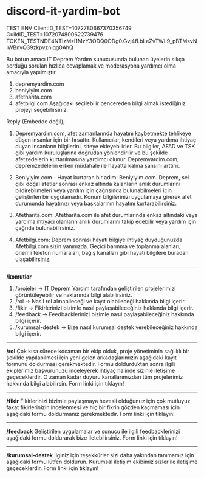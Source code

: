 # discord-it-yardim-bot
TEST ENV 
ClientID_TEST=1072780667370356749
GuildID_TEST=1072074800622739476
TOKEN_TESTNDE4NTIzMzI1MzY3ODQ0ODg0.Gvj4fl.bLeZvTWL9_pBTMsvNIWBnvQ39zkpvzniqg0AhQ


Bu botun amacı IT Deprem Yardım sunucusunda bulunan üyelerin sıkça sorduğu soruları hızlıca cevaplamak ve moderasyona yardımcı olma amacıyla yapılmıştır.

1. depremyardim.com
2. beniyiyim.com
3. afetharita.com
4. afetbilgi.com
Aşağıdaki seçilebilir pencereden bilgi almak istediğiniz projeyi seçebilirsiniz.

Reply (Embedde değil);
1. Depremyardim.com, afet zamanlarında hayatını kaybetmekte tehlikeye düşen insanlar için bir fırsattır. Kullanıcılar, kendileri veya yardıma ihtiyaç duyan insanların bilgilerini, siteye ekleyebilirler. Bu bilgiler, AFAD ve TSK gibi yardım kuruluşlarına doğrudan yönlendirilir ve bu şekilde afetzedelerin kurtarılmasına yardımcı olunur. Depremyardim.com, depremzedelerin erken müdahale ile hayatta kalma şansını arttırır.

2. Beniyiyim.com - Hayat kurtaran bir adım: Beniyiyim.com. Deprem, sel gibi doğal afetler sonrası enkaz altında kalanların anlık durumlarını bildirebilmeleri veya yardım için çağrısında bulunabilmeleri için geliştirilen bir uygulamadır. Konum bilgilerinizi uygulamaya girerek afet durumunda hayatınızı veya başkalarının hayatını kurtarabilirsiniz.

3. Afetharita.com: Afetharita.com ile afet durumlarında enkaz altındaki veya yardıma ihtiyacı olanların anlık durumlarını takip edebilir veya yardım için çağrıda bulunabilirsiniz. 

4. Afetbilgi.com: Deprem sonrası hayati bilgiye ihtiyaç duyduğunuzda Afetbilgi.com sizin yanınızda. Geçici barınma ve toplanma alanları, önemli telefon numaraları, bağış kanalları gibi hayati bilgilere buradan ulaşabilirsiniz.

___


**/komutlar**
1. /projeler -> IT Deprem Yardım tarafından geliştirilen projelerimizi görüntüleyebilir ve haklarında bilgi alabilirsiniz.
2. /rol -> Nasıl rol alınabileceği ve kayıt olabileceği hakkında bilgi içerir.
3. /fikir -> Fikirlerinizi bizimle nasıl paylaşabileceğiniz hakkında bilgi içerir.
4. /feedback -> Feedbacklerinizi bizimle nasıl paylaşabileceğiniz hakkında bilgi içerir.
5. /kurumsal-destek -> Bize nasıl kurumsal destek verebileceğiniz hakkında bilgi içerir.

___

**/rol**
Çok kısa sürede kocaman bir ekip olduk, proje yönetiminin sağlıklı bir şekilde yapılabilmesi için yeni gelen arkadaşlarımızın aşağıdaki kayıt formunu doldurması gerekmektedir. Formu doldurduktan sonra ilgili ekiplerimiz başvurunuzu inceleyerek ihtiyaç halinde sizinle iletişime geçeceklerdir. O zaman kadar duyuru kanallarımızdan tüm projelerimiz hakkında bilgi alabilirsin.
Form linki için tıklayın!

___

**/fikir**
Fikirlerinizi bizimle paylaşmaya hevesli olduğunuz için çok mutluyuz fakat fikirlerinizin incelenmesi ve hiç bir fikrin gözden kaçmaması için aşağıdaki formu doldurmanız gerekmektedir.
Form linki için tıklayın!

___

**/feedback**
Geliştirilen uygulamalar ve sunucu ile ilgili feedbacklerinizi aşağıdaki formu doldurarak bize iletebilirsiniz.
Form linki için tıklayın!

___

**/kurumsal-destek**
İlginiz için teşekkürler sizi daha yakından tanımamız için aşağıdaki formu lütfen doldurun. Kurumsal iletişim ekibimiz sizler ile iletişime geçeceklerdir.
Form linki için tıklayın!
